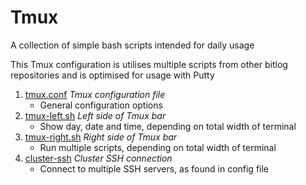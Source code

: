 # Tmux

A collection of simple bash scripts intended for daily usage

This Tmux configuration is utilises multiple scripts from other bitlog repositories and is optimised for usage with Putty

1. [tmux.conf](tmux.conf) *Tmux configuration file*
   * General configuration options
1. [tmux-left.sh](tmux-left.sh) *Left side of Tmux bar*
   * Show day, date and time, depending on total width of terminal
1. [tmux-right.sh](tmux-right.sh) *Right side of Tmux bar*
   * Run multiple scripts, depending on total width of terminal
1. [cluster-ssh](cluster-ssh) *Cluster SSH connection*
   * Connect to multiple SSH servers, as found in config file
